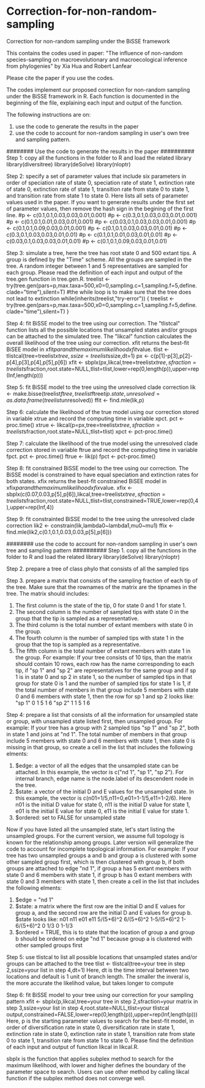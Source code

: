 # Correction-for-non-random-sampling
Correction for non-random sampling under the BiSSE framework

This contains the codes used in paper:
"The influence of non-random species-sampling on macroevolutionary and macroecological inference from phylogenies"
by Xia Hua and Robert Lanfear

Please cite the paper if you use the codes.

The codes implement our proposed correction for non-random sampling under the BiSSE framework in R.
Each function is documented in the beginning of the file, explaining each input and output of the function.

The following instructions are on:
1) use the code to generate the results in the paper
2) use the code to account for non-random sampling in user's own tree and sampling pattern.

######## Use the code to generate the results in the paper ##########
Step 1: copy all the functions in the folder to R and load the related library
library(diversitree)
library(deSolve)
library(nloptr)

Step 2: specify a set of parameter values that include six parameters in order of speciation rate of state 0, speciation rate of state 1, extinction rate of state 0, extinction rate of state 1, transition rate from state 0 to state 1, and transition rate from state 1 to state 0. Here lists all sets of parameter values used in the paper. If you want to generate results under the first set of parameter values, then remove the hash sign in the begining of the first line.
#p <- c(0.1,0.1,0.03,0.03,0.01,0.001)
#p <- c(0.3,0.1,0.03,0.03,0.01,0.001)
#p <- c(0.1,0.1,0.01,0.03,0.01,0.001)
#p <- c(0.03,0.1,0.03,0.03,0.01,0.001)
#p <- c(0.1,0.1,0.09,0.03,0.01,0.001)
#p <- c(0.1,0.1,0.03,0.03,0.01,0.01)
#p <- c(0.3,0.1,0.03,0.03,0.01,0.01)
#p <- c(0.1,0.1,0.01,0.03,0.01,0.01)
#p <- c(0.03,0.1,0.03,0.03,0.01,0.01)
#p <- c(0.1,0.1,0.09,0.03,0.01,0.01)

Step 3: simulate a tree, here the tree has root state 0 and 500 extant tips. A group is defined by the "Time" scheme. All the groups are sampled in the tree. A random integer between 1 and 5 representatives are sampled for each group. Please read the definition of each input and output of the tree.gen function in tree.gen.R.
treelist <- try(tree.gen(pars=p,max.taxa=500,x0=0,sampling.c=1,sampling.f=5,define.clade="time"),silent=T)
#the while loop is to make sure that the tree does not lead to extinction
while(inherits(treelist,"try-error")) {
  treelist <- try(tree.gen(pars=p,max.taxa=500,x0=0,sampling.c=1,sampling.f=5,define.clade="time"),silent=T)
}

Step 4: fit BiSSE model to the tree using our correction. The "tlistcal" function lists all the possible locations that unsampled states and/or groups can be attached to the simulated tree. The "likcal" function calculates the overall likelihood of the tree using our correction. xfit returns the best-fit BiSEE model in xfit$par and the maximum likelihood xfit$value.
tlist <- tlistcal(tree=treelist$xtree,ssize=treelist$ssize,dt=1)
px <- c(p[1]-p[3],p[2]-p[4],p[3],p[4],p[5],p[6])
xfit <- sbplx(px,likcal,tree=treelist$xtree,sfraction=treelist$sfraction,root.state=NULL,tlist=tlist,lower=rep(0,length(p)),upper=rep(Inf,length(p)))

Step 5: fit BiSSE model to the tree using the unresolved clade correction
lik <- make.bisse(treelist$ftree,treelist$ftree$tip.state,unresolved=as.data.frame(treelist$unresolved))
ffit <- find.mle(lik,p)

Step 6: calculate the likelihood of the true model using our correction stored in variable xtrue and record the computing time in variable xpct.
pct <- proc.time()
xtrue <- likcal(p=px,tree=treelist$xtree,sfraction=treelist$sfraction,root.state=NULL,tlist=tlist)
xpct <- pct-proc.time()

Step 7: calculate the likelihood of the true model using the unresolved clade correction stored in variable ftrue and record the computing time in variable fpct.
pct <- proc.time()
ftrue <- lik(p)
fpct <- pct-proc.time()

Step 8: fit constrained BiSSE model to the tree using our correction. The BiSSE model is constrained to have equal speciation and extinction rates for both states. xfix returns the best-fit constrained BiSEE model in xfix$par and the maximum likelihood xfix$value.
xfix <- sbplx(c(0.07,0.03,p[5],p[6]),likcal,tree=treelist$xtree,sfraction=treelist$sfraction,root.state=NULL,tlist=tlist,constrained=TRUE,lower=rep(0,4),upper=rep(Inf,4))

Step 9: fit constrainted BiSSE model to the tree using the unresolved clade correction
lik2 <- constrain(lik,lambda0~lambda1,mu0~mu1)
ffix <- find.mle(lik2,c(0.1,0.1,0.03,0.03,p[5],p[6]))

######## use the code to account for non-random sampling in user's own tree and sampling pattern ##########
Step 1. copy all the functions in the folder to R and load the related library
library(deSolve)
library(nloptr)

Step 2. prepare a tree of class phylo that consists of all the sampled tips

Step 3. prepare a matrix that consists of the sampling fraction of each tip of the tree. Make sure that the rownames of the matrix are the tipnames in the tree.
The matrix should includes:
1) The first column is the state of the tip, 0 for state 0 and 1 for state 1.
2) The second column is the number of sampled tips with state 0 in the group that the tip is sampled as a representative.
3) The third column is the total number of extant members with state 0 in the group.
4) The fourth column is the number of sampled tips with state 1 in the group that the top is sampled as a representative.
5) The fifth column is the total number of extant members with state 1 in the group.
For example:
If your tree consists of 10 tips, than the matrix should contain 10 rows, each row has the name corresponding to each tip,
if "sp 1" and "sp 2" are representatives for the same group and if sp 1 is in state 0 and sp 2 in state 1, so the number of sampled tips in that group for state 0 is 1 and the number of sampled tips for state 1 is 1,
if the total number of members in that group include 5 members with state 0 and 6 members with state 1,
then the row for sp 1 and sp 2 looks like:
"sp 1" 0 1 5 1 6
"sp 2" 1 1 5 1 6

Step 4: prepare a list that consists of all the information for unsampled state or group, with unsampled state listed first, then unsampled group.
For example:
If your tree has a group with 2 sampled tips "sp 1" and "sp 2", both in state 1 and joins at "nd 1". The total number of members in that group include 5 members with state 0 and 6 members with state 1,
then state 0 is missing in that group, so create a cell in the list that includes the following elments:
1) $edge: a vector of all the edges that the unsampled state can be attached. In this example, the vector is c("nd 1", "sp 1", "sp 2"). For internal branch, edge name is the node.label of its descendent node in the tree.
2) $state: a vector of the initial D and E values for the unsampled state. In this example, the vector is c(n01=1/5,n11=0,e01=1-1/5,e11=1-2/6). Here n01 is the initial D value for state 0, n11 is the initial D value for state 1, e01 is the initial E value for state 0, e11 is the initial E value for state 1.
3) $ordered: set to FALSE for unsampled state

Now if you have listed all the unsampled state, let's start listing the unsampled groups. For the current version, we assume full topology is known for the relationship among groups. Later version will generalize the code to account for incomplete topological information.
For example:
If your tree has two unsampled groups a and b and group a is clustered with some other sampled group first, which is then clustered with group b, 
if both groups are attached to edge "nd 1",
if group a has 5 extant members with state 0 and 6 members with state 1,
if group b has 0 extant members with state 0 and 3 members with state 1,
then create a cell in the list that includes the following elments:
1) $edge = "nd 1"
2) $state: a matrix where the first row are the initial D and E values for group a, and the second row are the initial D and E values for group b. $state looks like:
n01        n11        e01          e11
5/(5+6)^2  6/(5+6)^2  1-5/(5+6)^2  1-6/(5+6)^2
0          1/3        0            1-1/3
3) $ordered = TRUE, this is to state that the location of group a and group b should be ordered on edge "nd 1" because group a is clustered with other sampled groups first

Step 5: use tlistcal to list all possible locations that unsampled states and/or groups can be attached to the tree
tlist <- tlistcal(tree=your tree in step 2,ssize=your list in step 4,dt=1)
Here, dt is the time interval between two locations and default is 1 unit of branch length. The smaller the inveral is, the more accurate the likelihod value, but takes longer to compute

Step 6: fit BiSSE model to your tree using our correction for your sampling pattern
xfit <- sbplx(p,likcal,tree=your tree in step 2,sfraction=your matrix in step 3,ssize=your list in step 4,root.state=NULL,tlist=your tlistcal output,constrained=FALSE,lower=rep(0,length(p)),upper=rep(Inf,length(p)))
Here, p is the starting parameter values to search for the best-fit model, in order of diversification rate in state 0, diversification rate in state 1, extinction rate in state 0, extinction rate in state 1, transition rate from state 0 to state 1, transition rate from state 1 to state 0. Please find the definition of each input and output of function likcal in likcal.R.

sbplx is the function that applies subplex method to search for the maximum likelihood, with lower and higher defines the boundary of the parameter space to search. Users can use other method by calling likcal function if the subplex method does not converge well.
